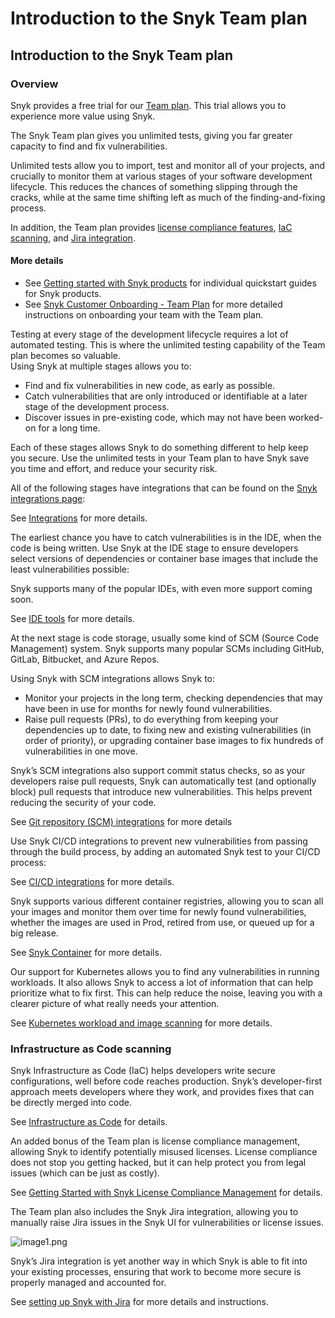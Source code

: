 # Introduction to the Snyk Team plan

##  Introduction to the Snyk Team plan

### Overview

Snyk provides a free trial for our [Team plan](https://snyk.io/plans/). This trial allows you to experience more value using Snyk.

The Snyk Team plan gives you unlimited tests, giving you far greater capacity to find and fix vulnerabilities.

Unlimited tests allow you to import, test and monitor all of your projects, and crucially to monitor them at various stages of your software development lifecycle. This reduces the chances of something slipping through the cracks, while at the same time shifting left as much of the finding-and-fixing process.

In addition, the Team plan provides [license compliance features](), [IaC scanning](), and [Jira integration]().

#### More details

* See [Getting started with Snyk products](https://support.snyk.io/hc/en-us/sections/360004349758-Getting-started-with-Snyk-products) for individual quickstart guides for Snyk products.
* See [Snyk Customer Onboarding - Team Plan](https://support.snyk.io/hc/en-us/articles/360018935478-Snyk-Customer-Onboarding-Team-Plan) for more detailed instructions on onboarding your team with the Team plan.

Testing at every stage of the development lifecycle requires a lot of automated testing. This is where the unlimited testing capability of the Team plan becomes so valuable.  
Using Snyk at multiple stages allows you to:

* Find and fix vulnerabilities in new code, as early as possible.
* Catch vulnerabilities that are only introduced or identifiable at a later stage of the development process.
* Discover issues in pre-existing code, which may not have been worked-on for a long time.

Each of these stages allows Snyk to do something different to help keep you secure. Use the unlimited tests in your Team plan to have Snyk save you time and effort, and reduce your security risk.

All of the following stages have integrations that can be found on the [Snyk integrations page](https://app.snyk.io/integrations):  


See [Integrations](https://support.snyk.io/hc/en-us/categories/360000598398-Integrations) for more details.

The earliest chance you have to catch vulnerabilities is in the IDE, when the code is being written. Use Snyk at the IDE stage to ensure developers select versions of dependencies or container base images that include the least vulnerabilities possible:

Snyk supports many of the popular IDEs, with even more support coming soon. 

See [IDE tools](https://support.snyk.io/hc/en-us/sections/360001138118-IDE-tools) for more details.

At the next stage is code storage, usually some kind of SCM \(Source Code Management\) system. Snyk supports many popular SCMs including GitHub, GitLab, Bitbucket, and Azure Repos. 

Using Snyk with SCM integrations allows Snyk to:

* Monitor your projects in the long term, checking dependencies that may have been in use for months for newly found vulnerabilities. 
* Raise pull requests \(PRs\), to do everything from keeping your dependencies up to date, to fixing new and existing vulnerabilities \(in order of priority\), or upgrading container base images to fix hundreds of vulnerabilities in one move.

Snyk’s SCM integrations also support commit status checks, so as your developers raise pull requests, Snyk can automatically test \(and optionally block\) pull requests that introduce new vulnerabilities. This helps prevent reducing the security of your code.

See [Git repository \(SCM\) integrations](https://support.snyk.io/hc/en-us/sections/360001138098-Git-repository-SCM-integrations) for more details

Use Snyk CI/CD integrations to prevent new vulnerabilities from passing through the build process, by adding an automated Snyk test to your CI/CD process:

See [CI/CD integrations](https://support.snyk.io/hc/en-us/sections/360001152577-CI-CD-integrations) for more details.

Snyk supports various different container registries, allowing you to scan all your images and monitor them over time for newly found vulnerabilities, whether the images are used in Prod, retired from use, or queued up for a big release.

See [Snyk Container](https://support.snyk.io/hc/en-us/categories/360000583498-Snyk-Container) for more details.

Our support for Kubernetes allows you to find any vulnerabilities in running workloads. It also allows Snyk to access a lot of information that can help prioritize what to fix first. This can help reduce the noise, leaving you with a clearer picture of what really needs your attention.

See [Kubernetes workload and image scanning](https://support.snyk.io/hc/en-us/sections/360001114238-Kubernetes-workload-and-image-scanning) for more details. 

### Infrastructure as Code scanning

Snyk Infrastructure as Code \(IaC\) helps developers write secure configurations, well before code reaches production. Snyk’s developer-first approach meets developers where they work, and provides fixes that can be directly merged into code.

See [Infrastructure as Code](https://support.snyk.io/hc/en-us/categories/360001342678-Infrastructure-as-code) for details.

An added bonus of the Team plan is license compliance management, allowing Snyk to identify potentially misused licenses. License compliance does not stop you getting hacked, but it can help protect you from legal issues \(which can be just as costly\).

See [Getting Started with Snyk License Compliance Management](https://support.snyk.io/hc/en-us/articles/360015235618-Getting-Started-with-Snyk-License-Compliance-Management) for details.

The Team plan also includes the Snyk Jira integration, allowing you to manually raise Jira issues in the Snyk UI for vulnerabilities or license issues.

![image1.png](https://support.snyk.io/hc/article_attachments/360007146558/uuid-07abf9db-45cb-cdcd-537b-328a0c4b891e-en.png)

Snyk’s Jira integration is yet another way in which Snyk is able to fit into your existing processes, ensuring that work to become more secure is properly managed and accounted for.

See [setting up Snyk with Jira](https://support.snyk.io/hc/en-us/articles/360004002458-Jira) for more details and instructions.

